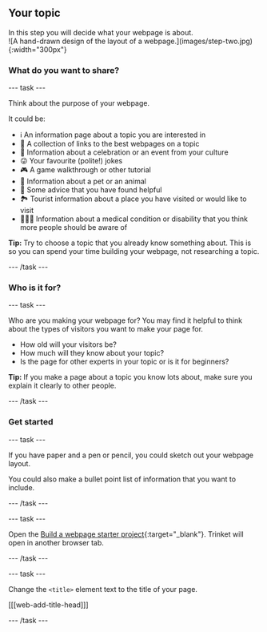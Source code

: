 ## Your topic
 
<div style="display: flex; flex-wrap: wrap">
<div style="flex-basis: 200px; flex-grow: 1; margin-right: 15px;">
In this step you will decide what your webpage is about.
</div>
<div>
![A hand-drawn design of the layout of a webpage.](images/step-two.jpg){:width="300px"}
</div>
</div>

### What do you want to share?

--- task ---

Think about the purpose of your webpage.

It could be:

+ ℹ️ An information page about a topic you are interested in
+ 🔗 A collection of links to the best webpages on a topic
+ 🧧 Information about a celebration or an event from your culture
+ 😜 Your favourite (polite!) jokes
+ 🎮 A game walkthrough or other tutorial
+ 🐙 Information about a pet or an animal
+ 💬 Some advice that you have found helpful
+ 🏞️ Tourist information about a place you have visited or would like to visit
+ 👩🏿‍🦼 Information about a medical condition or disability that you think more people should be aware of 

**Tip:** Try to choose a topic that you already know something about. This is so you can spend your time building your webpage, not researching a topic.

--- /task ---

### Who is it for?

--- task ---

Who are you making your webpage for? You may find it helpful to think about the types of visitors you want to make your page for. 

+ How old will your visitors be? 
+ How much will they know about your topic? 
+ Is the page for other experts in your topic or is it for beginners? 

**Tip:** If you make a page about a topic you know lots about, make sure you explain it clearly to other people.

--- /task ---

### Get started

--- task ---

If you have paper and a pen or pencil, you could sketch out your webpage layout. 

You could also make a bullet point list of information that you want to include. 

--- /task ---

--- task ---

Open the [Build a webpage starter project](https://staging-editor.raspberrypi.org/en/projects/build-a-web-page-starter){:target="_blank"}. Trinket will open in another browser tab.

--- /task ---

--- task ---

Change the `<title>` element text to the title of your page. 

[[[web-add-title-head]]]

--- /task ---


